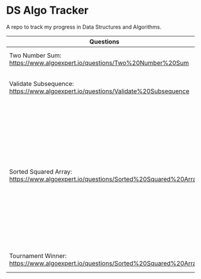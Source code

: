 # DS Algo Tracker

A repo to track my progress in Data Structures and Algorithms. 

| Questions | Tip| Difficulty |
| --------------- | --------------- | --------------- |
| Two Number Sum: https://www.algoexpert.io/questions/Two%20Number%20Sum | use Hashmap for O(n) | Easy |
| Validate Subsequence: https://www.algoexpert.io/questions/Validate%20Subsequence| can be done without a flag, cleaner code | Easy |
| Sorted Squared Array: https://www.algoexpert.io/questions/Sorted%20Squared%20Array| Two pointers, one for max, one for min. Whenver it is mentioned that the input is in a specific order, that usually hints you that there is a more optimal sol than the brute force one. mostly a linear time complexity is available | Easy |
| Tournament Winner: https://www.algoexpert.io/questions/Sorted%20Squared%20Array| good to know Object.keys, Object.values | Easy |

